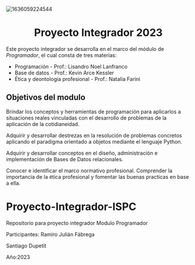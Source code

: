 ![1636059224544](https://github.com/Sofiortiz/Proyecto-Integrador-2023/assets/86580762/1e3ceecf-3574-4220-90a5-a0c3b9b1b800)


# <h1 align=center>Proyecto Integrador 2023</h1>

Este proyecto integrador se desarrolla en el marco del módulo de *Programador*, el cual consta de tres materias:

- Programación - Prof.: Lisandro Noel Lanfranco 
- Base de datos - Prof.: Kevin Arce Kessler
- Ética y deontologia profesional - Prof.: Natalia Farini

## Objetivos del modulo

Brindar los conceptos y herramientas de programación para aplicarlos a situaciones reales vinculadas con el desarrollo de problemas de la aplicación de la cotidianeidad. 

Adquirir y desarrollar destrezas en la resolución de problemas concretos aplicando el paradigma orientado a objetos mediante el lenguaje Python.

Adquirir y desarrollar conceptos en el diseño, administración e implementación de Bases de Datos relacionales.

Conocer e identificar el marco normativo profesional. Comprender la importancia de la ética profesional y fomentar las buenas practicas en base a ella.
# Proyecto-Integrador-ISPC
Repositorio para proyecto integrador Modulo Programador

Participantes:
Ramiro Julián Fábrega

Santiago Dupetit

Año:2023